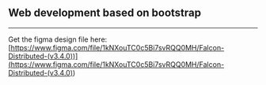 ## Web development based on bootstrap

---

Get the figma design file here:
[https://www.figma.com/file/1kNXouTC0c5Bi7svRQQ0MH/Falcon-Distributed-(v3.4.0))](<https://www.figma.com/file/1kNXouTC0c5Bi7svRQQ0MH/Falcon-Distributed-(v3.4.0)>)
